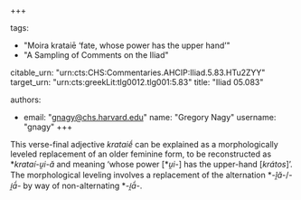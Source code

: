 +++

tags:
- "Moira krataiē ‘fate, whose power has the upper hand’"
- "A Sampling of Comments on the Iliad"

citable_urn: "urn:cts:CHS:Commentaries.AHCIP:Iliad.5.83.HTu2ZYY"
target_urn: "urn:cts:greekLit:tlg0012.tlg001:5.83"
title: "Iliad 05.083"

authors:
- email: "gnagy@chs.harvard.edu"
  name: "Gregory Nagy"
  username: "gnagy"
+++

<p>This verse-final adjective <em>krataiḗ</em> can be explained as a morphologically leveled replacement of an older feminine form, to be reconstructed as *<em>krataí-u̯i-ă</em> and meaning ‘whose power [*<em>u̯i</em>-] has the upper-hand [<em>krátos</em>]’. The morphological leveling involves a replacement of the alternation *<em>-́i̯ă-</em>/<em>-i̯ā́-</em> by way of non-alternating *<em>-i̯ā́-</em>.</p>